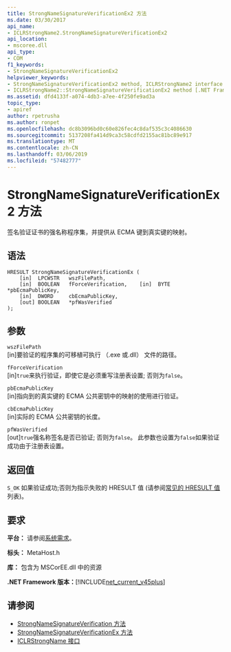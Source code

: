 ```yaml
---
title: StrongNameSignatureVerificationEx2 方法
ms.date: 03/30/2017
api_name:
- ICLRStrongName2.StrongNameSignatureVerificationEx2
api_location:
- mscoree.dll
api_type:
- COM
f1_keywords:
- StrongNameSignatureVerificationEx2
helpviewer_keywords:
- StrongNameSignatureVerificationEx2 method, ICLRStrongName2 interface [.NET Framework hosting]
- ICLRStrongName2::StrongNameSignatureVerificationEx2 method [.NET Framework hosting]
ms.assetid: dfd4133f-a074-4db3-a7ee-4f250fe9ad3a
topic_type:
- apiref
author: rpetrusha
ms.author: ronpet
ms.openlocfilehash: dc8b3096bd0c60e826fec4c8daf535c3c4086630
ms.sourcegitcommit: 5137208fa414d9ca3c58cdfd2155ac81bc89e917
ms.translationtype: MT
ms.contentlocale: zh-CN
ms.lasthandoff: 03/06/2019
ms.locfileid: "57482777"
---
```

# <a name="strongnamesignatureverificationex2-method"></a>StrongNameSignatureVerificationEx2 方法
签名验证证书的强名称程序集，并提供从 ECMA 键到真实键的映射。  
  
## <a name="syntax"></a>语法  
  
```  
HRESULT StrongNameSignatureVerificationEx (  
    [in]  LPCWSTR   wszFilePath,  
    [in]  BOOLEAN   fForceVerification,    [in]  BYTE      *pbEcmaPublicKey,  
    [in]  DWORD     cbEcmaPublicKey,  
    [out] BOOLEAN   *pfWasVerified  
);  
```  
  
## <a name="parameters"></a>参数  
 `wszFilePath`  
 [in]要验证的程序集的可移植可执行 （.exe 或.dll） 文件的路径。  
  
 `fForceVerification`  
 [in]`true`来执行验证，即使它是必须重写注册表设置; 否则为`false`。  
  
 `pbEcmaPublicKey`  
 [in]指向到的真实键的 ECMA 公共密钥中的映射的使用进行验证。  
  
 `cbEcmaPublicKey`  
 [in]实际的 ECMA 公共密钥的长度。  
  
 `pfWasVerified`  
 [out]`true`强名称签名是否已验证; 否则为`false`。 此参数也设置为`false`如果验证成功由于注册表设置。  
  
## <a name="return-value"></a>返回值  
 `S_OK` 如果验证成功;否则为指示失败的 HRESULT 值 (请参阅[常见的 HRESULT 值](https://go.microsoft.com/fwlink/?LinkId=213878)列表)。  
  
## <a name="requirements"></a>要求  
 **平台：** 请参阅[系统需求](../../../../docs/framework/get-started/system-requirements.md)。  
  
 **标头：** MetaHost.h  
  
 **库：** 包含为 MSCorEE.dll 中的资源  
  
 **.NET Framework 版本：**[!INCLUDE[net_current_v45plus](../../../../includes/net-current-v45plus-md.md)]  
  
## <a name="see-also"></a>请参阅
- [StrongNameSignatureVerification 方法](../../../../docs/framework/unmanaged-api/hosting/iclrstrongname-strongnamesignatureverification-method.md)
- [StrongNameSignatureVerificationEx 方法](../../../../docs/framework/unmanaged-api/hosting/iclrstrongname-strongnamesignatureverificationex-method.md)
- [ICLRStrongName 接口](../../../../docs/framework/unmanaged-api/hosting/iclrstrongname-interface.md)
